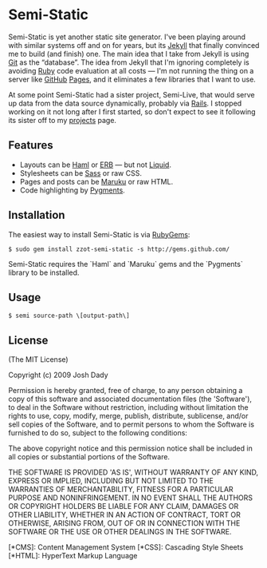 Semi-Static
===========

Semi-Static is yet another static site generator.  I've been playing around
with similar systems off and on for years, but its [Jekyll][] that finally
convinced me to build (and finish) one.  The main idea that I take from
Jekyll is using [Git][] as the “database”.  The idea from Jekyll that I'm
ignoring completely is avoiding [Ruby][] code evaluation at all costs — I'm
not running the thing on a server like [GitHub][] [Pages][], and it
eliminates a few libraries that I want to use.

At some point Semi-Static had a sister project, Semi-Live, that would serve
up data from the data source dynamically, probably via [Rails][].  I stopped
working on it not long after I first started, so don't expect to see it
following its sister off to my [projects][] page.

Features
--------

* Layouts can be [Haml][] or [ERB][] — but not [Liquid][].
* Stylesheets can be [Sass][] or raw CSS.
* Pages and posts can be [Maruku][] or raw HTML.
* Code highlighting by [Pygments][].

Installation
------------

The easiest way to install Semi-Static is via [RubyGems][]:

    $ sudo gem install zzot-semi-static -s http://gems.github.com/

Semi-Static requires the \`Haml\` and \`Maruku\` gems and the \`Pygments\`
library to be installed.

Usage
-----

    $ semi source-path \[output-path\]

License
-------

(The MIT License)

Copyright (c) 2009 Josh Dady

Permission is hereby granted, free of charge, to any person obtaining
a copy of this software and associated documentation files (the
'Software'), to deal in the Software without restriction, including
without limitation the rights to use, copy, modify, merge, publish,
distribute, sublicense, and/or sell copies of the Software, and to
permit persons to whom the Software is furnished to do so, subject to
the following conditions:

The above copyright notice and this permission notice shall be
included in all copies or substantial portions of the Software.

THE SOFTWARE IS PROVIDED 'AS IS', WITHOUT WARRANTY OF ANY KIND,
EXPRESS OR IMPLIED, INCLUDING BUT NOT LIMITED TO THE WARRANTIES OF
MERCHANTABILITY, FITNESS FOR A PARTICULAR PURPOSE AND NONINFRINGEMENT.
IN NO EVENT SHALL THE AUTHORS OR COPYRIGHT HOLDERS BE LIABLE FOR ANY
CLAIM, DAMAGES OR OTHER LIABILITY, WHETHER IN AN ACTION OF CONTRACT,
TORT OR OTHERWISE, ARISING FROM, OUT OF OR IN CONNECTION WITH THE
SOFTWARE OR THE USE OR OTHER DEALINGS IN THE SOFTWARE.

[*CMS]:         Content Management System
[*CSS]:         Cascading Style Sheets
[*HTML]:        HyperText Markup Language

[semi-static]:  http://github.com/zzot/semi-static
[jekyll]:       http://github.com/mojombo/jekyll
[git]:          http://git-scm.com/
[github]:       http://github.com/
[pages]:        http://pages.github.com
[rails]:        http://rubyonrails.org/
[projects]:     http://github.com/zzot
[haml]:         http://haml.hamptoncatlin.com/
[sass]:         http://haml.hamptoncatlin.com/
[erb]:          http://www.ruby-doc.org/stdlib/libdoc/erb/rdoc/
[liquid]:       http://www.liquidmarkup.org/
[maruku]:       http://maruku.rubyforge.org/
[pygments]:     http://pygments.org/
[rubygems]:     http://www.rubygems.org/
[ruby]:         http://ruby-lang.org/
